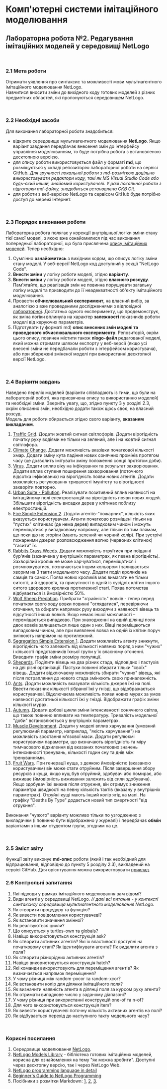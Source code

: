 # Комп'ютерні системи імітаційного моделювання
## Лабораторна робота №2. Редагування імітаційних моделей у середовищі NetLogo

<br>

### 2.1 Мета роботи
Отримати уявлення про синтаксис та можливості мови мультиагентного імітаційного моделювання NetLogo.  
Навчитися вносити зміни до вихідного коду готових моделей з різних предметних областей, які пропонуються середовищем NetLogo.

<br>

### 2.2 Необхідні засоби
Для виконання лабораторної роботи знадобиться:
- відкрите середовище мультиагентного моделювання **NetLogo**. Якщо варіант завдання передбачає внесення змін до інтерфейсу управління моделюванням, то буде потрібна робота з встановленою десктопною версією.
- для опису роботи використовується файл у форматі **md**, що розміщується у складі репозиторію лабораторної роботи на сервісі GitHub. *Для зручності локальної роботи з md-розміткою доцільно використовувати редактори коду, такі як MS Visual Studio Code або будь-який інший, знайомий користувачеві. У разі локальної роботи з підготовки md-файлу, знадобиться встановлена СКВ Git.*
- для роботи з веб-версією NetLogo та сервісом GitHub буде потрібно доступ до мережі Інтернет.

<br>

### 2.3 Порядок виконання роботи
Лабораторна робота полягає у корекції внутрішньої логіки зміни стану тієї самої моделі, з якою вже ознайомилися під час виконання попередньої лабораторної, що була присвячена [опису імітаційних моделей](..\Simulation_Lab1\tutorial.md). Тепер необхідно:
1. Сумлінно **ознайомитись** з вихідним кодом, що описує логіку зміни стану моделі. У веб-версії NetLogo код доступний у секції "NetLogo Code".
2. **Внести зміни** у логіку роботи моделі, згідно **варіанту**. 
3. **Внести зміни** у логіку роботи моделі, згідно **власного розсуду**. Пам'ятайте, що реалізація змін не повинна порушувати загальну логіку моделі та призводити до її неадекватності об'єкту імітаційного моделювання.
4. Провести **обчислювальний експеримент**, на власний вибір, за аналогією з вже проведеними дослідженнями з відповідної [лабораторної](..\Simulation_Lab1\tutorial.md). Достатньо одного експерименту, що продемонструє, як зміна логіки вплинула на характер **залежності** показників роботи моделі від керуючих параметрів.
5. Підготувати (у форматі md) **опис внесених змін моделі та проведеного обчислювального експерименту**. Репозиторій, окрім цього опису, повинен містити також **nlogo-файл** редагованої моделі, який можна отримати шляхом експорту у веб-версії (якщо усі внесені зміни не передбачали роботи з інтерфейсом користувача), або при збережені зміненої моделі при використанні десктопної версії NetLogo.

<br>

### 2.4 Варіанти завдань
Наведено перелік моделей (варіанти співпадають із тими, що були на лабораторній роботі, яка присвячена опису та використанню моделей) та необхідні зміни. Зверніть увагу, що, згідно пункту 3 у розділі 2.3, окрім описаних змін, необхідно додати також щось своє, на власний розсуд.  
Модель для роботи обирається згідно свого варіанту, **вказаним викладачем**.  
1. [Traffic Grid](http://www.netlogoweb.org/launch#http://www.netlogoweb.org/assets/modelslib/Sample%20Models/Social%20Science/Traffic%20Grid.nlogo). Додати жовтий сигнал світлофорів. Додати вірогідність початку руху водіями не тільки на зелений, але і на жовтий сигнал світлофора.<!-- Для жовтого, тривалість буде регулюватися за допомогою нового керуючого параметру. Рахувати "поганих" водіїв, чи вказувати, замість вірогідности загальної, просто створення таких водіїв, які завжди починають рух на жовтому. Можно імітувати початок рух на жовтий, якщо водій "не бачить" нікого на перехресті. -->
2. [Climate Change](http://www.netlogoweb.org/launch#http://www.netlogoweb.org/assets/modelslib/Sample%20Models/Earth%20Science/Climate%20Change.nlogo). Додати можливість вказівки початкової кількості хмар. Додати зміну кута падіння нових сонячних промінів протягом часу (це дозволить імітувати зміну положення сонця протягом доби).<!-- Уже готовый add-cloud и через repeat. Угол падения - утсанавливается в процедуре create-sunshine. Можливість регулювати кут падіння, встановлюючи початкове значення (це дасть змогу досліджувати, як буде змінюватись температура на разній широті - сонце ж не тільки протягом доби змінює своє положення, но і на разній широті досягає різних кутів). Регулювати шільність хмар? -->
3. [Virus](https://www.netlogoweb.org/launch#https://www.netlogoweb.org/assets/modelslib/Sample%20Models/Biology/Virus.nlogo). Додати вплив віку на інфікування та результат захворювання. Додати вплив ступеня поширення захворювання (поточного відсотка інфікованих) на вірогідність появи нових агентів. Додати можливість регулювання тривалості імунітету та вірогідності захворіти повторно. <!-- Простая модель для понимания, с массой возможностей для расширения, пачка идей для которого описаны в самой модели... Время жизни у всех в одном пределе, до 50 лет (lifespan). Можно бы регулировать. Возраст (age) у каждого свой, но он не влияет на процесс заражения/выздоровления. Регулирование длительности иммунитета. И его "прочности". Коррекция логики размножения. -->
4. [Urban Suite - Pollution](http://www.netlogoweb.org/launch#http://www.netlogoweb.org/assets/modelslib/Curricular%20Models/Urban%20Suite/Urban%20Suite%20-%20Pollution.nlogo). Реалізувати позитивний вплив наявності на імітаційному полі електростанцій на вірогідність появи нових людей. Збільшити вірогідність висадки дерев у клітинах поблизу електростанцій. <!-- Электростанции влияют только на загрязнение, но они ведь явно что-то хорошее несут, стоит это в логике отразить. Удобно сие сделать через ввод нового параметра для патчей и работать через "соседей" клетки с электростанцией. -->
5. [Fire Simple Extension 2](http://www.netlogoweb.org/launch#http://www.netlogoweb.org/assets/modelslib/IABM%20Textbook/chapter%203/Fire%20Extensions/Fire%20Simple%20Extension%202.nlogo). Додати агентів-"пожарних", кількість яких вказується користувачем. Агенти початково розміщені тільки на "пустих" клітинках (де нема дерев) випадковим чином і можуть переміщатися у випадковому напрямку, але тільки по тим плямам, що поки що не згоріли (мають зелений чи чорний колір). При зустрічі пожарними джерел розповсюдження вогню (червоних клітинок) "гасити" їх. <!-- Добавить агентов, пока эта модель вообще без них. Это могут быть "пожарные", которые рандомно перемещаются по полю, дошли до огня (красных участков) и "тушат" его - т.е. устраняют очаг заражения. Т.к. логика завязана на цвет пятен, всё сводится к изменению "красных" на иной цвет, если они оказались по сосдеству с "пжарными". Такой апдейт открывает простор для новых изменений - например, движение в сторону источника огня, вероятность успешного тушения, необходимость нескольких пожарных для успеха тушения и т.д. -->
6. [Rabbits Grass Weeds](http://www.netlogoweb.org/launch#http://www.netlogoweb.org/assets/modelslib/Sample%20Models/Biology/Rabbits%20Grass%20Weeds.nlogo). Додати можливість отруїтися при поїданні бур'янів (зазначена у внутрішніх параметрах, як певна вірогідність). Захворілий кролик не може харчуватися, переміщатися і розмножуватися, позначається іншим кольором і залишається хворим на 3 такти модельного часу. Додати поділ кроликів на самців та самок. Поява нових кроликів має вимагати не тільки ситості, а й здоров'я, та присутності в одній із сусідніх клітин іншого ситого здорового кролика протилежної статі. Поява потомства відбувається із ймовірністю 50%. <!-- Эта модель успешно использовалась с прошлого года, только с более сложными апдейтами. -->
7. [Wolf Sheep Predation](http://www.netlogoweb.org/launch#http://www.netlogoweb.org/assets/modelslib/Sample%20Models/Biology/Wolf%20Sheep%20Predation.nlogo). Прибрати "зграйність" вовків - тепер перед початком свого ходу вовки повинні "оглядатися", перевіряючи оточення, та обирати напрямок руху виходячи з наявності вівець та відсутності інших вовків. Якщо немає іншої можливості – переміщається випадково. При знаходженні на одній ділянці поля двох вовків залишається лише один з них. <!-- Волки-одиночки... Это тигры какие-то. В прицнипе, как и было когда-то в этой модели. Поедать "своих" аналогом процедуры eat-sheep. Смотрят рядом только, или на заданное пользователем число клеток вперёд? Лучше не усложнять. Хотя... in-radius поможет. --> Вівці переміщаються випадковим чином, але при виявленні вовка на одній із клітин поруч змінюють напрямок на протилежний. <!-- Розмежувати овець і вовків на самців та самок. Розподіл під час ініціалізації симуляції має вказуватися користувачем. Скоригувати логіку появи нових овець та вовків - тільки ймовірності та умови "ситості" недостатньо для забезпечення адекватності моделі. Виводити користувачеві дані про склад стада та зграї, з відображенням графіків зміни кількості агентів. -->
8. [Segregation Simple Extension 1](http://www.netlogoweb.org/launch#http://www.netlogoweb.org/assets/modelslib/IABM%20Textbook/chapter%203/Segregation%20Extensions/Segregation%20Simple%20Extension%201.nlogo). Додати можливість агенту зникнути, вірогідність чого залежить від кількості наявних поряд з ним "чужих" і кількості представників їхньої групи у їх власному оточенні. Виводити графік зміни розміру популяції. <!-- Добавить агрессию по отношению к представителям чужой группы, если рядом есть"свои". Например, при наличии вокруг "врагов", исчезать. Причем их число можно регулировать пользователем - и потом посмотреть, как влияет возможность "кучковаться" на общую популяцию. Модель дворовых разборок. -->
9. [Sheperds](http://www.netlogoweb.org/launch#http://www.netlogoweb.org/assets/modelslib/Sample%20Models/Biology/Shepherds.nlogo). Поділити вівець на два різних стада, відповідно і пастухів на дві різні організації. Пастухи повинні збирати тільки "своїх" вівець. Додати відключаєму можливість збирати "чужих" вівець, які після потрапляння до нового стада змінюють свою приналежність. <!-- А если пастухи должны собирать только "своих" овец? Т.е. сделать два вида пастухов и два вида овец. Чтобы переносить пастух стал только "свою" овцу. Вариант с произвольным числом "стад"? Модель хотя не требует работы с ГУИ, но там логика завязана на код внутри графика, без десктопной версии понять будет сложнее. Можно вообще не париться с разными "породами", а решать через цветовую метку или иной внутренний параметр агента-овцы. -->
10. [Ants](http://www.netlogoweb.org/launch#http://www.netlogoweb.org/assets/modelslib/Sample%20Models/Biology/Ants.nlogo). Додати можливість вказувати кількість джерел їжі на полі. Ввести показник кількості зібраної їжі у гнізді, що відображається користувачеві. Відключаєма можливість появи нових мурах за умов наявності достатньої кількості їжі у гнізді. Відображати графік зміни кількості мурах. <!-- Додати можливість отруїтись та вмерти. А то иначе у нас будет нашествие вечных муравьев. Но в базовом варианте это будет многовато. -->
11. [Autumn](https://www.netlogoweb.org/launch#http://www.netlogoweb.org/assets/modelslib/Sample%20Models/Biology/Autumn.nlogo). Додати добові цикли зміни інтенсивності сонячного світла, що також повинно впливати на температуру. Тривалість модельної "доби" встановлюється у внутрішніх параметрах. <!-- В модели уйму кода, стоит это как-то компенсировать не слишком тяжёлыми изменениями, иначе на отработке на банальных вопросах по коду посыпятся. Отключаемая пользователем возможность учёта солнечных циклов? -->
12. [Muscle Development](http://www.netlogoweb.org/launch#http://www.netlogoweb.org/assets/modelslib/Sample%20Models/Biology/Muscle%20Development.nlogo). Додати у моделі вплив харчування (умовний регулюємий параметр, наприклад, "якість харчування") на можливість зростання м'язової маси. Додати регулюємі користувачем параметри, що визначають вірогідність та міру тимчасового відхилення від вказаних початкових значень інтенсивності тренувань, кількості годин сну та днів між тренуваннями. <!-- Позаимствовал идеи из описания модели. Получается просто, но точно без десктопа не обойтись. -->
13. [Fruit Wars](http://www.netlogoweb.org/launch#http://www.netlogoweb.org/assets/modelslib/Sample%20Models/Social%20Science/Economics/Fruit%20Wars.nlogo). При генерації куща, з деякою ймовірністю (вказаною користувачем) він може стати отруйним. Після завершення збору ресурсів з куща, якщо кущ був отруйний, здобувач або помирає, або виживає (ймовірність виживання залежить від сили здобувача). Якщо здобувач їжі вижив після отруєння, він отримує зниження параметра швидкості на певну кількість тактів (вказану у внутрішніх параметрах). Отруйні кущі мають інший колір ягід на мапі. На графіку "Deaths By Type" додається новий тип смертності "від отруєння". <!-- Большая и сложная модель, в которой в прошлом году были отменные изменения - хотя и сложноватые для большинства. Взять за основу и упростить. В итоге взял примерно шестую часть от изменений прошлого года. Для "нетвореческого" этапа хватит с головой. -->
<!-- Зря Red Queen в прошлой лабе не добавил, модель жабогадюкинга может быть интересной, да и изменений там вагон, вполне несложных. -->

Виконання "чужого" варіанту можливо тільки по узгодженню з викладачем (і повинно бути відображено у журналі) і передбачає **обмін** варіантами з іншим студентом групи, згодним на це.

<br>

### 2.5 Зміст звіту
Функції звіту виконує **md-опис** роботи (який і так необхідний для відпрацювання, відповідно до пункту 5 розділу 2.3), викладений на сервісі GitHub. Для орієнтування можна використовувати [приклад](example.md).
<br>

### 2.6 Контрольні запитання
1. Які підходи у рамках імітаційного моделювання вам відомі?
1. Види агентів у середовищі NetLogo. *// далі всі питання - у контексті синтаксису середовища мультиагентного моделювання NetLogo.*
1. Як створити процедуру та функцію?
1. Як вивести повідомлення користувачеві?
1. Як встановити значення змінної?
1. Як реалізуються цикли?
1. Що описується у turtles-own та globals?
1. Навіщо використовується конструкція ask?
1. Як створити активних агентів? Які їх властивості доступні на початковому етапі? Як ідентифікувати агента? Як видалити агента з поля?
1. Як створити різнорідних активних агентів?
1. Навіщо використовується конструкція hatch?
1. Які команди використовують для переміщення агентів? Як визначається напрямок переміщення?
1. У чому різниця між random-pxcor та random-xcor?
1. Як встановити колір для ділянки імітаційного поля?
1. Як визначити наявність агента в ділянці поля за курсом руху агента?
1. Як отримати випадкове число у заданому діапазоні?
1. У чому різниця при використанні конструкцій one-of та n-of? <!-- 1. Як обрати агентів, які мають певне значення якоїсь характеристики? -->
1. Для чого використовується конструкція item?
1. Як вивести користувачеві поточну кількість активних агентів на полі?
1. Як відбувається перехід до наступного такту модельного часу?

<br>

### Корисні посилання
1. Середовище моделювання [NetLogo](http://ccl.northwestern.edu/netlogo/).
1. [NetLogo Models Library](http://ccl.northwestern.edu/netlogo/models/index.cgi) - бібліотека готових імітаційних моделей, корисна для ознайомлення на тему "як можна зробити". Доступні через десктопну версію, так і через NetLogo Web.
1. [NetLogo programming language in detail](http://ccl.northwestern.edu/netlogo/docs/programming.html#programming-guide)
1. [Beginner's Guide to NetLogo Programming](https://ccl.northwestern.edu/netlogo/bind/)
1. Посібники з розмітки Markdown: [1](https://gist.github.com/Jekins/2bf2d0638163f1294637), [2](https://github.com/adam-p/markdown-here/wiki/Markdown-Cheatsheet), [3](https://www.markdownguide.org/basic-syntax/).
<!-- Литература по собственно моделированию здесь не нужна - вторая лаба сугубо прикладная, тут нужны указанные источники по NetLogo. И они указаны не зря! -->